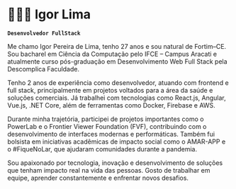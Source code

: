 # 👩🏻‍💻 Igor Lima

**`Desenvolvedor FullStack`**

Me chamo Igor Pereira de Lima, tenho 27 anos e sou natural de Fortim–CE. Sou bacharel em Ciência da Computação pelo IFCE – Campus Aracati e atualmente curso pós-graduação em Desenvolvimento Web Full Stack pela Descomplica Faculdade.

Tenho 2 anos de experiência como desenvolvedor, atuando com frontend e full stack, principalmente em projetos voltados para a área da saúde e soluções comerciais. Já trabalhei com tecnologias como React.js, Angular, Vue.js, .NET Core, além de ferramentas como Docker, Firebase e AWS.

Durante minha trajetória, participei de projetos importantes como o PowerLab e o Frontier Viewer Foundation (FVF), contribuindo com o desenvolvimento de interfaces modernas e performáticas. Também fui bolsista em iniciativas acadêmicas de impacto social como o AMAR-APP e o #FiqueNoLar, que ajudaram comunidades durante a pandemia.

Sou apaixonado por tecnologia, inovação e desenvolvimento de soluções que tenham impacto real na vida das pessoas. Gosto de trabalhar em equipe, aprender constantemente e enfrentar novos desafios.

<!--
**IgorPLima/IgorPLima** is a ✨ _special_ ✨ repository because its `README.md` (this file) appears on your GitHub profile.

Here are some ideas to get you started:

- 🔭 I’m currently working on ...
- 🌱 I’m currently learning ...
- 👯 I’m looking to collaborate on ...
- 🤔 I’m looking for help with ...
- 💬 Ask me about ...
- 📫 How to reach me: ...
- 😄 Pronouns: ...
- ⚡ Fun fact: ...
-->
